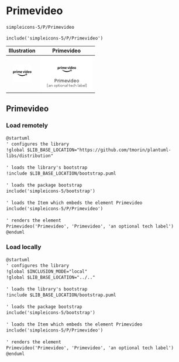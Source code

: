 # Primevideo


```text
simpleicons-5/P/Primevideo
```

```text
include('simpleicons-5/P/Primevideo')
```



| Illustration | Primevideo |
| :---: | :---: |
| ![illustration for Illustration](../../simpleicons-5/P/Primevideo.png) | ![illustration for Primevideo](../../simpleicons-5/P/Primevideo.Local.png) |




## Primevideo

### Load remotely
```plantuml
@startuml
' configures the library
!global $LIB_BASE_LOCATION="https://github.com/tmorin/plantuml-libs/distribution"

' loads the library's bootstrap
!include $LIB_BASE_LOCATION/bootstrap.puml

' loads the package bootstrap
include('simpleicons-5/bootstrap')

' loads the Item which embeds the element Primevideo
include('simpleicons-5/P/Primevideo')

' renders the element
Primevideo('Primevideo', 'Primevideo', 'an optional tech label')
@enduml
```

### Load locally
```plantuml
@startuml
' configures the library
!global $INCLUSION_MODE="local"
!global $LIB_BASE_LOCATION="../.."

' loads the library's bootstrap
!include $LIB_BASE_LOCATION/bootstrap.puml

' loads the package bootstrap
include('simpleicons-5/bootstrap')

' loads the Item which embeds the element Primevideo
include('simpleicons-5/P/Primevideo')

' renders the element
Primevideo('Primevideo', 'Primevideo', 'an optional tech label')
@enduml
```


